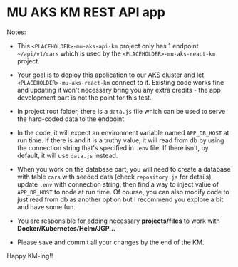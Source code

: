 # MU AKS KM REST API app

Notes:

- This `<PLACEHOLDER>-mu-aks-api-km` project only has 1 endpoint `~/api/v1/cars` which is used by the `<PLACEHOLDER>-mu-aks-react-km` project.

- Your goal is to deploy this application to our AKS cluster and let `<PLACEHOLDER>-mu-aks-react-km` connect to it. Existing code works fine and updating it won't necessary bring you any extra credits - the app development part is not the point for this test.

- In project root folder, there is a `data.js` file which can be used to serve the hard-coded data to the endpoint.

- In the code, it will expect an environment variable named `APP_DB_HOST` at run time. If there is and it is a truthy value, it will read from db by using the connection string that's specified in `.env` file. If there isn't, by default, it will use `data.js` instead.

- When you work on the database part, you will need to create a database with table `cars` with seeded data (check `repository.js` for details), update `.env` with connection string, then find a way to inject value of `APP_DB_HOST` to node at run time. Of course, you can also modify code to just read from db as another option but I recommend you explore a bit and have some fun.

- You are responsible for adding necessary **projects/files** to work with **Docker/Kubernetes/Helm/JGP...**

- Please save and commit all your changes by the end of the KM.

Happy KM-ing!!
